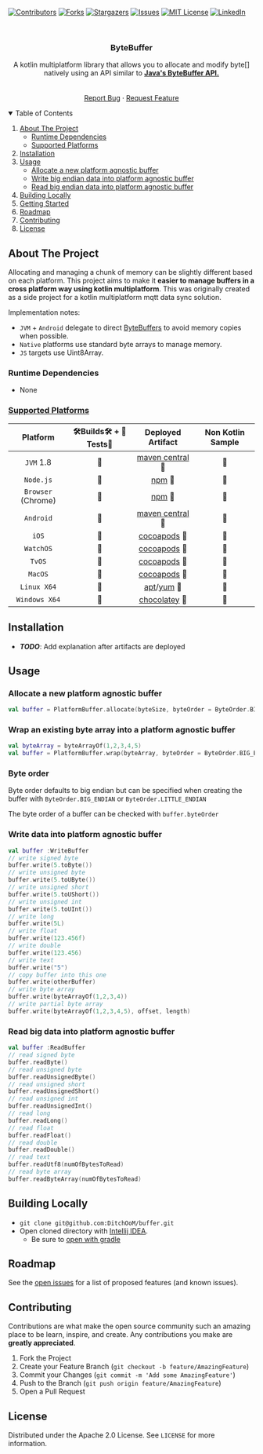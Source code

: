 [![Contributors][contributors-shield]][contributors-url]
[![Forks][forks-shield]][forks-url]
[![Stargazers][stars-shield]][stars-url]
[![Issues][issues-shield]][issues-url]
[![MIT License][license-shield]][license-url]
[![LinkedIn][linkedin-shield]][linkedin-url]


<!-- PROJECT LOGO -->
<!--suppress ALL -->

<br />
<p align="center">
<h3 align="center">ByteBuffer</h3>

<p align="center">
A kotlin multiplatform library that allows you to allocate and modify byte[] natively using an API similar to <a href="https://docs.oracle.com/javase/8/docs/api/java/nio/ByteBuffer.html"><strong>Java's ByteBuffer API.</strong></a>
<br />
<!-- <a href="https://github.com/DitchOoM/buffer"><strong>Explore the docs »</strong></a> -->
<br />
<br />
<!-- <a href="https://github.com/DitchOoM/buffer">View Demo</a>
· -->
<a href="https://github.com/DitchOoM/buffer/issues">Report Bug</a>
·
<a href="https://github.com/DitchOoM/buffer/issues">Request Feature</a>
</p>


<details open="open">
  <summary>Table of Contents</summary>
  <ol>
    <li>
      <a href="#about-the-project">About The Project</a>
      <ul>
        <li><a href="#runtime-dependencies">Runtime Dependencies</a></li>
      </ul>
      <ul>
        <li><a href="#supported-platforms">Supported Platforms</a></li>
      </ul>
    </li>
    <li><a href="#installation">Installation</a></li>
    <li>
      <a href="#usage">Usage</a>
      <ul>
        <li><a href="#allocate-a-new-platform-agnostic-buffer">Allocate a new platform agnostic buffer</a></li>
        <li><a href="#write-big-endian-data-into-platform-agnostic-buffer">Write big endian data into platform agnostic buffer</a></li>
        <li><a href="#read-big-endian-data-into-platform-agnostic-buffer">Read big endian data into platform agnostic buffer</a></li>
      </ul>
    </li>
    <li>
      <a href="#building-locally">Building Locally</a>
    </li>
    <li><a href="#getting-started">Getting Started</a></li>
    <li><a href="#roadmap">Roadmap</a></li>
    <li><a href="#contributing">Contributing</a></li>
    <li><a href="#license">License</a></li>
  </ol>
</details>

## About The Project

Allocating and managing a chunk of memory can be slightly different based on each platform. This project aims to make
it **easier to manage buffers in a cross platform way using kotlin multiplatform**. This was originally created as a
side project for a kotlin multiplatform mqtt data sync solution.

Implementation notes:

* `JVM` + `Android` delegate to direct [ByteBuffers][byte-buffer-api] to avoid memory copies when possible.
* `Native` platforms use standard byte arrays to manage memory.
* `JS` targets use Uint8Array.

### Runtime Dependencies

* None

### [Supported Platforms](https://kotlinlang.org/docs/reference/mpp-supported-platforms.html)

| Platform | 🛠Builds🛠 + 🔬Tests🔬 | Deployed Artifact | Non Kotlin Sample |  
| :---: | :---: | :---: | :---: |
| `JVM` 1.8 |🚀| [maven central][maven-central] 🔮|🔮|
| `Node.js` |🚀|[npm][npm] 🔮|🔮|
| `Browser` (Chrome) |🚀|[npm][npm] 🔮|🔮|
| `Android` |🚀|[maven central][maven-central]  🔮|🔮|
| `iOS` |🚀|[cocoapods][cocoapods] 🔮|🔮|
| `WatchOS` |🚀|[cocoapods][cocoapods] 🔮|🔮|
| `TvOS` |🚀|[cocoapods][cocoapods] 🔮|🔮|
| `MacOS` |🚀|[cocoapods][cocoapods] 🔮|🔮|
| `Linux X64` |🚀|[apt][apt]/[yum][yum] 🔮|🔮|
| `Windows X64` |🚀|[chocolatey][chocolately] 🔮|🔮|

## Installation

- **_TODO_**: Add explanation after artifacts are deployed

## Usage

### Allocate a new platform agnostic buffer

```kotlin
val buffer = PlatformBuffer.allocate(byteSize, byteOrder = ByteOrder.BIG_ENDIAN)
```

### Wrap an existing byte array into a platform agnostic buffer
```kotlin
val byteArray = byteArrayOf(1,2,3,4,5)
val buffer = PlatformBuffer.wrap(byteArray, byteOrder = ByteOrder.BIG_ENDIAN)
```

### Byte order
Byte order defaults to big endian but can be specified when creating the buffer with `ByteOrder.BIG_ENDIAN` or `ByteOrder.LITTLE_ENDIAN`

The byte order of a buffer can be checked with `buffer.byteOrder`

### Write data into platform agnostic buffer

```kotlin
val buffer :WriteBuffer
// write signed byte
buffer.write(5.toByte())
// write unsigned byte
buffer.write(5.toUByte())
// write unsigned short
buffer.write(5.toUShort())
// write unsigned int
buffer.write(5.toUInt())
// write long
buffer.write(5L)
// write float
buffer.write(123.456f)
// write double
buffer.write(123.456)
// write text
buffer.write("5")
// copy buffer into this one
buffer.write(otherBuffer)
// write byte array
buffer.write(byteArrayOf(1,2,3,4))
// write partial byte array
buffer.write(byteArrayOf(1,2,3,4,5), offset, length)
```

### Read big data into platform agnostic buffer

```kotlin
val buffer :ReadBuffer
// read signed byte
buffer.readByte()
// read unsigned byte
buffer.readUnsignedByte()
// read unsigned short
buffer.readUnsignedShort()
// read unsigned int
buffer.readUnsignedInt()
// read long
buffer.readLong()
// read float
buffer.readFloat()
// read double
buffer.readDouble()
// read text
buffer.readUtf8(numOfBytesToRead)
// read byte array
buffer.readByteArray(numOfBytesToRead)
```

## Building Locally

- `git clone git@github.com:DitchOoM/buffer.git`
- Open cloned directory with [Intellij IDEA](https://www.jetbrains.com/idea/download).
    - Be sure to [open with gradle](https://www.jetbrains.com/help/idea/gradle.html#gradle_import_project_start)

## Roadmap

See the [open issues](https://github.com/DitchOoM/buffer/issues) for a list of proposed features (and known issues).

## Contributing

Contributions are what make the open source community such an amazing place to be learn, inspire, and create. Any
contributions you make are **greatly appreciated**.

1. Fork the Project
2. Create your Feature Branch (`git checkout -b feature/AmazingFeature`)
3. Commit your Changes (`git commit -m 'Add some AmazingFeature'`)
4. Push to the Branch (`git push origin feature/AmazingFeature`)
5. Open a Pull Request

## License

Distributed under the Apache 2.0 License. See `LICENSE` for more information.

[contributors-shield]: https://img.shields.io/github/contributors/DitchOoM/buffer.svg?style=for-the-badge

[contributors-url]: https://github.com/DitchOoM/buffer/graphs/contributors

[forks-shield]: https://img.shields.io/github/forks/DitchOoM/buffer.svg?style=for-the-badge

[forks-url]: https://github.com/DitchOoM/buffer/network/members

[stars-shield]: https://img.shields.io/github/stars/DitchOoM/buffer.svg?style=for-the-badge

[stars-url]: https://github.com/DitchOoM/buffer/stargazers

[issues-shield]: https://img.shields.io/github/issues/DitchOoM/buffer.svg?style=for-the-badge

[issues-url]: https://github.com/DitchOoM/buffer/issues

[license-shield]: https://img.shields.io/github/license/DitchOoM/buffer.svg?style=for-the-badge

[license-url]: https://github.com/DitchOoM/buffer/blob/master/LICENSE.md

[linkedin-shield]: https://img.shields.io/badge/-LinkedIn-black.svg?style=for-the-badge&logo=linkedin&colorB=555

[linkedin-url]: https://www.linkedin.com/in/thebehera

[byte-buffer-api]: https://docs.oracle.com/javase/8/docs/api/java/nio/ByteBuffer.html

[maven-central]: https://search.maven.org/search?q=com.ditchoom

[npm]: https://www.npmjs.com/search?q=ditchoom-buffer

[cocoapods]: https://cocoapods.org/pods/DitchOoM-buffer

[apt]: https://packages.ubuntu.com/search?keywords=ditchoom&searchon=names&suite=groovy&section=all

[yum]: https://pkgs.org/search/?q=DitchOoM-buffer

[chocolately]: https://chocolatey.org/packages?q=DitchOoM-buffer
